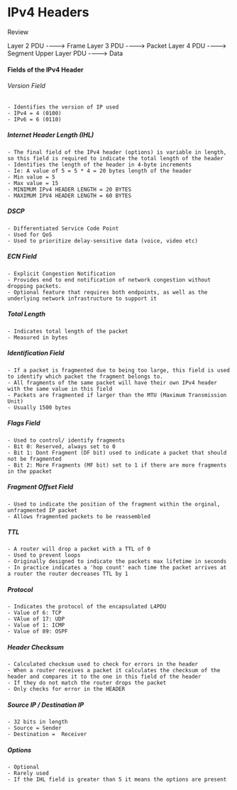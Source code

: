 # IPv4 Headers

Review

Layer 2 PDU     ----> Frame
Layer 3 PDU     ----> Packet
Layer 4 PDU     ----> Segment
Upper Layer PDU ----> Data

#### Fields of the IPv4 Header

###### Version Field
	- Identifies the version of IP used
	- IPv4 = 4 (0100)
	- IPv6 = 6 (0110)

##### Internet Header Length (IHL)
	- The final field of the IPv4 header (options) is variable in length, so this field is required to indicate the total length of the header
	- Identifies the length of the header in 4-byte increments 
	- Ie: A value of 5 = 5 * 4 = 20 bytes length of the header
    - Min value = 5
    - Max value = 15
    - MINIMUM IPv4 HEADER LENGTH = 20 BYTES
    - MAXIMUM IPV4 HEADER LENGTH = 60 BYTES

##### DSCP 
	- Differentiated Service Code Point
	- Used for QoS
	- Used to prioritize delay-sensitive data (voice, video etc)


##### ECN Field
	- Explicit Congestion Notification
	- Provides end to end notification of network congestion without dropping packets.
	- Optional feature that requires both endpoints, as well as the underlying network infrastructure to support it

##### Total Length
	- Indicates total length of the packet
	- Measured in bytes


##### Identification Field
	- If a packet is fragmented due to being too large, this field is used to identify which packet the fragment belongs to.
	- All fragments of the same packet will have their own IPv4 header with the same value in this field
	- Packets are fragmented if larger than the MTU (Maximum Transmission Unit)
    - Usually 1500 bytes

##### Flags Field
	- Used to control/ identify fragments
	- Bit 0: Reserved, always set to 0
	- Bit 1: Dont Fragment (DF bit) used to indicate a packet that should not be fragmented
	- Bit 2: More Fragments (MF bit) set to 1 if there are more fragments in the ppacket

##### Fragment Offset Field
	- Used to indicate the position of the fragment within the orginal, unfragmented IP packet
	- Allows fragmented packets to be reassembled

##### TTL
	- A router will drop a packet with a TTL of 0
	- Used to prevent loops
	- Originally designed to indicate the packets max lifetime in seconds
	- In practice indicates a 'hop count' each time the packet arrives at a router the router decreases TTL by 1

##### Protocol
	- Indicates the protocol of the encapsulated L4PDU
	- Value of 6: TCP
	- VAlue of 17: UDP
	- Value of 1: ICMP
	- Value of 89: OSPF

##### Header Checksum
	- Calculated checksum used to check for errors in the header
	- When a router receives a packet it calculates the checksum of the header and compares it to the one in this field of the header
	- If they do not match the router drops the packet
	- Only checks for error in the HEADER

##### Source IP / Destination IP
	- 32 bits in length
	- Source = Sender
	- Destination =  Receiver

##### Options
	- Optional
	- Rarely used
	- If the IHL field is greater than 5 it means the options are present


